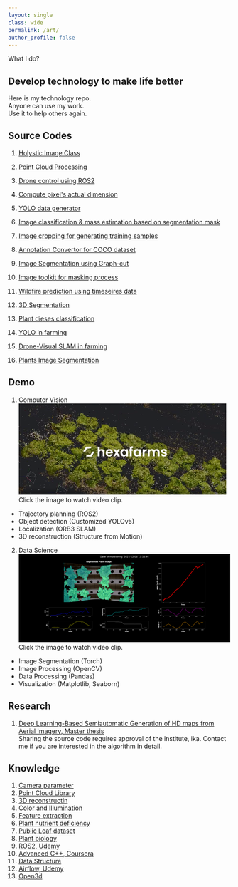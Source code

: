 ```yaml
---
layout: single
class: wide
permalink: /art/
author_profile: false
---
```

What I do?

## Develop technology to make life better
Here is my technology repo. \
Anyone can use my work. \
Use it to help others again.

## Source Codes

1. [Holystic Image Class](https://github.com/HexaFarms/Hexa_image)
2. [Point Cloud Processing](https://github.com/ccomkhj/PCL_Plants)
3. [Drone control using ROS2](https://github.com/ccomkhj/tello_ros_drone)
4. [Compute pixel's actual dimension](https://github.com/ccomkhj/Pixel_Area)
5. [YOLO data generator](https://github.com/ccomkhj/YOLO_data_generator)
6. [Image classification & mass estimation based on segmentation mask](https://github.com/ccomkhj/classify_seg_mask)

7. [Image cropping for generating training samples](https://github.com/ccomkhj/crop_generator)

8. [Annotation Convertor for COCO dataset](https://github.com/ccomkhj/COCO2MASK-Converter)
9. [Image Segmentation using Graph-cut](https://github.com/HexaFarms/GraphCut)
10. [Image toolkit for masking process](https://github.com/ccomkhj/palette)
11. [Wildfire prediction using timeseires data](https://github.com/ccomkhj/Spot-Challenge-Wildfires)
12. [3D Segmentation](https://github.com/ccomkhj/3D_Generation)

13. [Plant dieses classification](https://github.com/HexaFarms/MMClassification)
14. [YOLO in farming](https://github.com/HexaFarms/yolov5)
15. [Drone-Visual SLAM in farming](https://github.com/ccomkhj/ORB_SLAM3)
16. [Plants Image Segmentation](https://github.com/HexaFarms/MMsegmentation)


## Demo 
1. Computer Vision \
[![Computer Vision DEMO](..\img\demo_video.PNG)](https://youtu.be/AqAXgcsjH5k "CV Demo") \
Click the image to watch video clip. 
- Trajectory planning (ROS2)
- Object detection (Customized YOLOv5)
- Localization (ORB3 SLAM)
- 3D reconstruction (Structure from Motion)
2. Data Science \
[![Data Science DEMO](..\img\DataScience.png)](https://www.youtube.com/watch?v=0BWNJPVAx4I/ "DataScience Demo") \
Click the image to watch video clip. 
- Image Segmentation (Torch)
- Image Processing (OpenCV)
- Data Processing (Pandas)
- Visualization (Matplotlib, Seaborn)

## Research
1. [Deep Learning-Based Semiautomatic Generation of HD maps from Aerial Imagery, Master thesis ](https://drive.google.com/file/d/1q3pC5JXqJ754aHP2aQnkhm1GepznGFO5/view?usp=sharing) \
Sharing the source code requires approval of the institute, ika. Contact me if you are interested in the algorithm in detail.

## Knowledge

1. [Camera parameter](https://zesty-diagnostic-d99.notion.site/Camera-parameters-3d92a1adcfed4db5ac78ce2c3920dbbc)
2. [Point Cloud Library](https://zesty-diagnostic-d99.notion.site/Point-Cloud-Library-82907376be92423da826b1efb5fd979d)
3. [3D reconstructin](https://zesty-diagnostic-d99.notion.site/Method-of-3D-surface-reconstruction-SfM-33f7b026881b4492886607881cf4ebff)
4. [Color and Illumination](https://zesty-diagnostic-d99.notion.site/Colour-and-illumination-19881d5dc00a435aa7309b6387239685)
5. [Feature extraction](https://zesty-diagnostic-d99.notion.site/Feature-Extraction-in-Image-12a0518e242d43048087237ad4e3b564)
6. [Plant nutrient deficiency](https://zesty-diagnostic-d99.notion.site/Plant-Nutrition-Deficiency-6210108fcc1447ff88972e0cb198ebd9)
7. [Public Leaf dataset](https://zesty-diagnostic-d99.notion.site/Leaf-Dataset-ae1be0ffaae0405aae4c72002b198f00)
8. [Plant biology](https://zesty-diagnostic-d99.notion.site/Plant-Biology-9e152090427b49aa873526572010da81) 
9. [ROS2, Udemy](https://zesty-diagnostic-d99.notion.site/ROS2-Udemy-845ca132939748ea89f6faef66462ef7)
10. [Advanced C++, Coursera](https://zesty-diagnostic-d99.notion.site/Advanced-C-Coursera-9e41832c0cad4c549970ce9231b1155f)
11. [Data Structure](https://zesty-diagnostic-d99.notion.site/Data-Structure-d83e758cf5af4d88a251c56bf725987c)
12. [Airflow, Udemy](https://zesty-diagnostic-d99.notion.site/Apache-Airflow-204dce0a034c43559ed4f73863128de2)
13. [Open3d](https://zesty-diagnostic-d99.notion.site/Open3D-9f366a54e9354893a1a3955107960b9d)